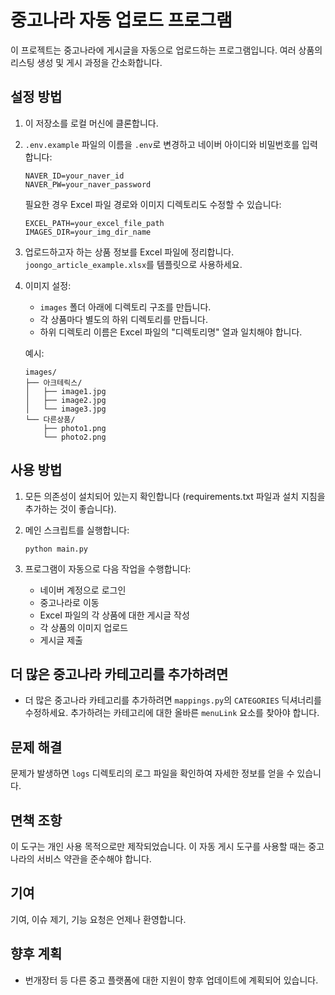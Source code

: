 # 중고나라 자동 업로드 프로그램

이 프로젝트는 중고나라에 게시글을 자동으로 업로드하는 프로그램입니다.
여러 상품의 리스팅 생성 및 게시 과정을 간소화합니다.

## 설정 방법

1. 이 저장소를 로컬 머신에 클론합니다.

2. `.env.example` 파일의 이름을 `.env`로 변경하고 네이버 아이디와 비밀번호를 입력합니다:

   ```
   NAVER_ID=your_naver_id
   NAVER_PW=your_naver_password
   ```

   필요한 경우 Excel 파일 경로와 이미지 디렉토리도 수정할 수 있습니다:

   ```
   EXCEL_PATH=your_excel_file_path
   IMAGES_DIR=your_img_dir_name
   ```

3. 업로드하고자 하는 상품 정보를 Excel 파일에 정리합니다. `joongo_article_example.xlsx`를 템플릿으로 사용하세요.

4. 이미지 설정:
    - `images` 폴더 아래에 디렉토리 구조를 만듭니다.
    - 각 상품마다 별도의 하위 디렉토리를 만듭니다.
    - 하위 디렉토리 이름은 Excel 파일의 "디렉토리명" 열과 일치해야 합니다.

   예시:
   ```
   images/
   ├── 아크테릭스/
   │   ├── image1.jpg
   │   ├── image2.jpg
   │   └── image3.jpg
   └── 다른상품/
       ├── photo1.png
       └── photo2.png
   ```

## 사용 방법

1. 모든 의존성이 설치되어 있는지 확인합니다 (requirements.txt 파일과 설치 지침을 추가하는 것이 좋습니다).

2. 메인 스크립트를 실행합니다:

   ```
   python main.py
   ```

3. 프로그램이 자동으로 다음 작업을 수행합니다:
    - 네이버 계정으로 로그인
    - 중고나라로 이동
    - Excel 파일의 각 상품에 대한 게시글 작성
    - 각 상품의 이미지 업로드
    - 게시글 제출

## 더 많은 중고나라 카테고리를 추가하려면

- 더 많은 중고나라 카테고리를 추가하려면 `mappings.py`의 `CATEGORIES` 딕셔너리를 수정하세요. 추가하려는 카테고리에 대한 올바른 `menuLink` 요소를 찾아야 합니다.

## 문제 해결

문제가 발생하면 `logs` 디렉토리의 로그 파일을 확인하여 자세한 정보를 얻을 수 있습니다.

## 면책 조항

이 도구는 개인 사용 목적으로만 제작되었습니다. 이 자동 게시 도구를 사용할 때는 중고나라의 서비스 약관을 준수해야 합니다.

## 기여

기여, 이슈 제기, 기능 요청은 언제나 환영합니다.

## 향후 계획

- 번개장터 등 다른 중고 플랫폼에 대한 지원이 향후 업데이트에 계획되어 있습니다.